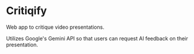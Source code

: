 # Critiqify

Web app to critique video presentations.

Utilizes Google's Gemini API so that users can request AI feedback on their presentation.
